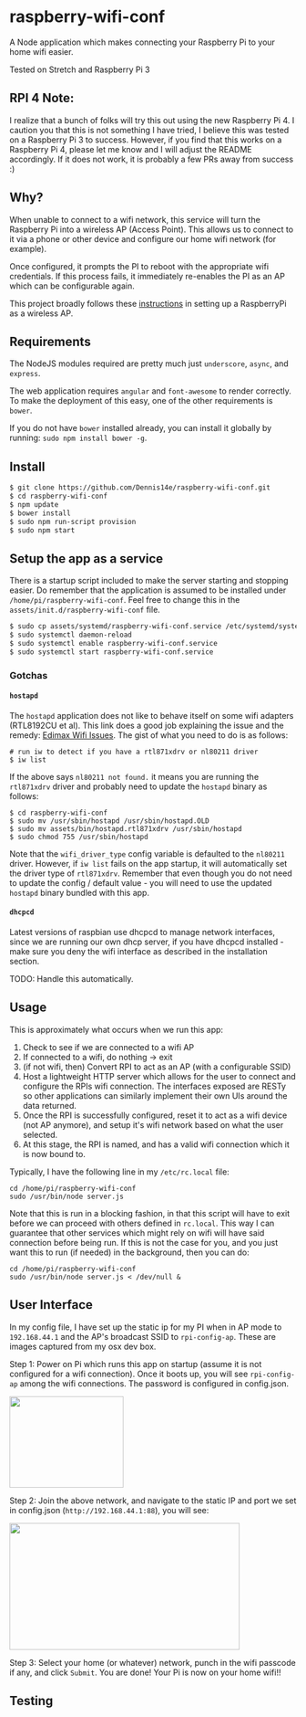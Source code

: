 # raspberry-wifi-conf

A Node application which makes connecting your Raspberry Pi to your home wifi easier.

Tested on Stretch and Raspberry Pi 3

## RPI 4 Note:

I realize that a bunch of folks will try this out using the new Raspberry Pi 4. I caution you that this is not something I have tried, I believe this was tested on a Raspberry Pi 3 to success. However, if you find that this works on a Raspberry Pi 4, please let me know and I will adjust the README accordingly. If it does not work, it is probably a few PRs away from success :)

## Why?

When unable to connect to a wifi network, this service will turn the Raspberry Pi into a wireless AP (Access Point). This allows us to connect to it via a phone or other device and configure our home wifi network (for example).

Once configured, it prompts the PI to reboot with the appropriate wifi credentials. If this process fails, it immediately re-enables the PI as an AP which can be configurable again.

This project broadly follows these [instructions](https://www.raspberrypi.org/documentation/configuration/wireless/access-point-routed.md) in setting up a RaspberryPi as a wireless AP.

## Requirements

The NodeJS modules required are pretty much just `underscore`, `async`, and `express`.

The web application requires `angular` and `font-awesome` to render correctly. To make the deployment of this easy, one of the other requirements is `bower`.

If you do not have `bower` installed already, you can install it globally by running: `sudo npm install bower -g`.

## Install

```sh
$ git clone https://github.com/Dennis14e/raspberry-wifi-conf.git
$ cd raspberry-wifi-conf
$ npm update
$ bower install
$ sudo npm run-script provision
$ sudo npm start
```


## Setup the app as a service

There is a startup script included to make the server starting and stopping easier. Do remember that the application is assumed to be installed under `/home/pi/raspberry-wifi-conf`. Feel free to change this in the `assets/init.d/raspberry-wifi-conf` file.

```sh
$ sudo cp assets/systemd/raspberry-wifi-conf.service /etc/systemd/system/raspberry-wifi-conf.service
$ sudo systemctl daemon-reload
$ sudo systemctl enable raspberry-wifi-conf.service
$ sudo systemctl start raspberry-wifi-conf.service
```

### Gotchas

#### `hostapd`

The `hostapd` application does not like to behave itself on some wifi adapters (RTL8192CU et al). This link does a good job explaining the issue and the remedy: [Edimax Wifi Issues](http://willhaley.com/blog/raspberry-pi-hotspot-ew7811un-rtl8188cus/). The gist of what you need to do is as follows:

```
# run iw to detect if you have a rtl871xdrv or nl80211 driver
$ iw list
```

If the above says `nl80211 not found.` it means you are running the `rtl871xdrv` driver and probably need to update the `hostapd` binary as follows:
```
$ cd raspberry-wifi-conf
$ sudo mv /usr/sbin/hostapd /usr/sbin/hostapd.OLD
$ sudo mv assets/bin/hostapd.rtl871xdrv /usr/sbin/hostapd
$ sudo chmod 755 /usr/sbin/hostapd
```

Note that the `wifi_driver_type` config variable is defaulted to the `nl80211` driver. However, if `iw list` fails on the app startup, it will automatically set the driver type of `rtl871xdrv`. Remember that even though you do not need to update the config / default value - you will need to use the updated `hostapd` binary bundled with this app.

#### `dhcpcd`

Latest versions of raspbian use dhcpcd to manage network interfaces, since we are running our own dhcp server, if you have dhcpcd installed - make sure you deny the wifi interface as described in the installation section.

TODO: Handle this automatically.

## Usage

This is approximately what occurs when we run this app:

1. Check to see if we are connected to a wifi AP
2. If connected to a wifi, do nothing -> exit
3. (if not wifi, then) Convert RPI to act as an AP (with a configurable SSID)
4. Host a lightweight HTTP server which allows for the user to connect and configure the RPIs wifi connection. The interfaces exposed are RESTy so other applications can similarly implement their own UIs around the data returned.
5. Once the RPI is successfully configured, reset it to act as a wifi device (not AP anymore), and setup it's wifi network based on what the user selected.
6. At this stage, the RPI is named, and has a valid wifi connection which it is now bound to.

Typically, I have the following line in my `/etc/rc.local` file:
```
cd /home/pi/raspberry-wifi-conf
sudo /usr/bin/node server.js
```

Note that this is run in a blocking fashion, in that this script will have to exit before we can proceed with others defined in `rc.local`. This way I can guarantee that other services which might rely on wifi will have said connection before being run. If this is not the case for you, and you just want this to run (if needed) in the background, then you can do:

```
cd /home/pi/raspberry-wifi-conf
sudo /usr/bin/node server.js < /dev/null &
```

## User Interface

In my config file, I have set up the static ip for my PI when in AP mode to `192.168.44.1` and the AP's broadcast SSID to `rpi-config-ap`. These are images captured from my osx dev box.

Step 1: Power on Pi which runs this app on startup (assume it is not configured for a wifi connection). Once it boots up, you will see `rpi-config-ap` among the wifi connections.  The password is configured in config.json.

<img src="https://raw.githubusercontent.com/Dennis14e/public-images/master/raspberry-wifi-conf/wifi_options.png" width="200px" height="160px">

Step 2: Join the above network, and navigate to the static IP and port we set in config.json (`http://192.168.44.1:88`), you will see:

<img src="https://raw.githubusercontent.com/Dennis14e/public-images/master/raspberry-wifi-conf/ui.png" width="404px" height="222px">

Step 3: Select your home (or whatever) network, punch in the wifi passcode if any, and click `Submit`. You are done! Your Pi is now on your home wifi!!

## Testing

